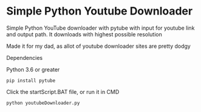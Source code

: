 # Simple Python Youtube Downloader

Simple Python YouTube downloader with pytube with input for youtube link and output path.
It downloads with highest possible resolution

Made it  for my dad, as allot of youtube downloader sites are pretty dodgy 


Dependencies 

Python 3.6 or greater
```
pip install pytube
```

Click the startScript.BAT file, or run it in CMD 
```
python youtubeDownloader.py
```
